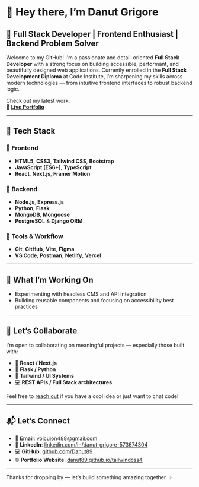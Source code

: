 # 👋 Hey there, I’m Danut Grigore

## 💼 Full Stack Developer | Frontend Enthusiast | Backend Problem Solver

Welcome to my GitHub! I'm a passionate and detail-oriented **Full Stack Developer** with a strong focus on building accessible, performant, and beautifully designed web applications. Currently enrolled in the **Full Stack Development Diploma** at Code Institute, I’m sharpening my skills across modern technologies — from intuitive frontend interfaces to robust backend logic.

Check out my latest work:  
🔗 [**Live Portfolio**](https://danut89.github.io/tailwindcss4/)

---

## 🧠 Tech Stack

### 🔹 Frontend
- **HTML5**, **CSS3**, **Tailwind CSS**, **Bootstrap**
- **JavaScript (ES6+)**, **TypeScript**
- **React**, **Next.js**, **Framer Motion**

### 🔹 Backend
- **Node.js**, **Express.js**
- **Python**, **Flask**
- **MongoDB**, **Mongoose**
- **PostgreSQ**L & **Django ORM**

### 🔹 Tools & Workflow
- **Git**, **GitHub**, **Vite**, **Figma**
- **VS Code**, **Postman**, **Netlify**, **Vercel**

---

## 🚀 What I’m Working On
 
- Experimenting with headless CMS and API integration  
- Building reusable components and focusing on accessibility best practices

---

## 🤝 Let’s Collaborate

I'm open to collaborating on meaningful projects — especially those built with:
- 🧱 **React / Next.js**
- 🐍 **Flask / Python**
- 🎨 **Tailwind / UI Systems**
- 💻 **REST APIs / Full Stack architectures**

Feel free to [reach out](mailto:voicuion488@gmail.com) if you have a cool idea or just want to chat code!

---

## 📬 Let’s Connect

- 📧 **Email**: [voicuion488@gmail.com](mailto:voicuion488@gmail.com)
- 💼 **LinkedIn**: [linkedin.com/in/danut-grigore-573674304](https://www.linkedin.com/in/danut-grigore-573674304/)
- 💻 **GitHub**: [github.com/Danut89](https://github.com/Danut89)
- 🌐 **Portfolio Website**: [danut89.github.io/tailwindcss4](https://danut89.github.io/tailwindcss4/)

---

Thanks for dropping by — let’s build something amazing together. ✨

